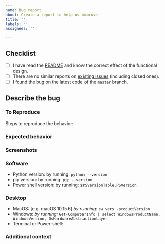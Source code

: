 ```yaml
---
name: Bug report
about: Create a report to help us improve
title: ''
labels: ''
assignees: ''

---
```


<!-- NOTE: Please maintain all sections, otherwise the issue will be automatically closed :) -->

## Checklist

<!-- Please complete the following list of tasks, and then check it by changing the "[ ]" to "[x]" -->

- [ ] I have read the [README](https://github.com/brootware/PyRedactKit/blob/main/README.md) and know the correct effect of the functional design.
- [ ] There are no similar reports on [existing issues](https://github.com/brootware/PyRedactKit/issues?q=is%3Aissue) (including closed ones).
- [ ] I found the bug on the latest code of the `master` branch.

## Describe the bug

<!-- A clear and concise description of what the bug is. -->

### To Reproduce

Steps to reproduce the behavior:
<!--
1. Go to '...'
2. Click on '....'
3. Scroll down to '....'
4. See error
-->

### Expected behavior

<!-- A clear and concise description of what you expected to happen. -->

### Screenshots

<!-- If applicable, add screenshots to help explain your problem. -->

### Software

<!-- Please complete the following information -->
- Python version: by running: `python --version`
- pip version: by running: `pip --version`
- Power shell version: by running: `$PSVersionTable.PSVersion`

### Desktop

<!-- Please complete the following information -->
- MacOS: [e.g. macOS 10.15.6] *by running:* `sw_vers -productVersion`
- Windows: *by running:* `Get-ComputerInfo | select WindowsProductName, WindowsVersion, OsHardwareAbstractionLayer`
- Terminal or Power-shell:

### Additional context

<!-- Add any other context about the problem here. -->

<!-- Add any other context about the problem here. -->

